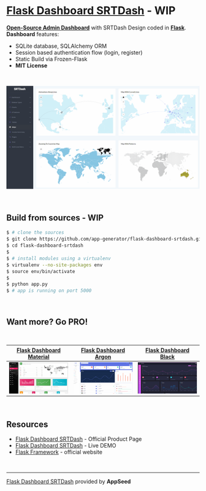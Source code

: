 # [Flask Dashboard SRTDash](https://appseed.us/admin-dashboards/flask-dashboard-srtdash) - WIP

**[Open-Source Admin Dashboard](https://appseed.us/admin-dashboards/open-source)** with SRTDash Design coded in **[Flask](https://palletsprojects.com/p/flask/)**. **Dashboard** features:

- SQLite database, SQLAlchemy ORM
- Session based authentication flow (login, register)
- Static Build via Frozen-Flask
- **MIT License**

<br />

![Flask Dashboard SRTDash - Open-Source Admin Panel](https://raw.githubusercontent.com/app-generator/static/master/products/flask-dashboard-srtdash-intro.gif)

<br />

## Build from sources - WIP

```bash
$ # clone the sources
$ git clone https://github.com/app-generator/flask-dashboard-srtdash.git
$ cd flask-dashboard-srtdash
$
$ # install modules using a virtualenv
$ virtualenv --no-site-packages env
$ source env/bin/activate
$
$ python app.py
$ # app is running on port 5000
```

<br />

## Want more? Go PRO!

<br />

| [Flask Dashboard Material](https://appseed.us/admin-dashboards/flask-dashboard-material-pro) | [Flask Dashboard Argon](https://appseed.us/admin-dashboards/flask-dashboard-argon-pro) | [Flask Dashboard Black](https://appseed.us/admin-dashboards/flask-dashboard-black-pro) |
| --- | --- | --- |
| [![Flask Dashboard Material PRO](https://raw.githubusercontent.com/app-generator/static/master/products/flask-dashboard-material-pro-intro.gif)](https://appseed.us/admin-dashboards/flask-dashboard-material-pro)  | [![Flask Dashboard Argon PRO](https://raw.githubusercontent.com/app-generator/static/master/products/flask-dashboard-argon-pro-intro.gif)](https://appseed.us/admin-dashboards/flask-dashboard-argon-pro) | [![Flask Dashboard Black PRO](https://raw.githubusercontent.com/app-generator/static/master/products/flask-dashboard-black-pro-intro.gif)](https://appseed.us/admin-dashboards/flask-dashboard-black-pro)

<br />

## Resources

- [Flask Dashboard SRTDash](https://appseed.us/admin-dashboards/flask-dashboard-srtdash) - Official Product Page
- [Flask Dashboard SRTDash](https://flask-dashboard-srtdash.appseed.us/) - Live DEMO
- [Flask Framework](https://palletsprojects.com/p/flask/) - official website
 
<br />
 
---
[Flask Dashboard SRTDash](https://appseed.us/admin-dashboards/flask-dashboard-srtdash) provided by **AppSeed**
